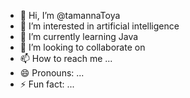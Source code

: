 - 👋 Hi, I’m @tamannaToya
- 👀 I’m interested in artificial intelligence
- 🌱 I’m currently learning Java
- 💞️ I’m looking to collaborate on 
- 📫 How to reach me ...
- 😄 Pronouns: ...
- ⚡ Fun fact: ...

<!---
tamannaToya/tamannaToya is a ✨ special ✨ repository because its `README.md` (this file) appears on your GitHub profile.
You can click the Preview link to take a look at your changes.
--->
